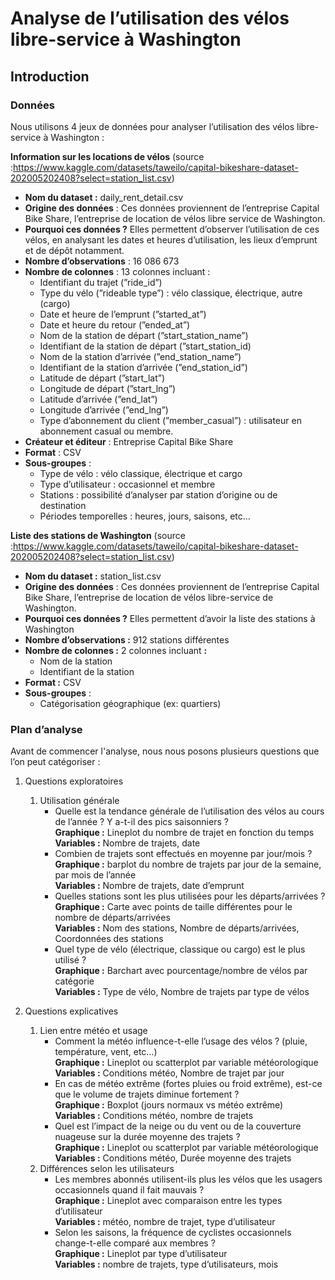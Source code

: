 # Analyse de l’utilisation des vélos libre-service à Washington

## Introduction

### Données

Nous utilisons 4 jeux de données pour analyser l’utilisation des vélos libre-service à Washington :

**Information sur les locations de vélos** (source :https://www.kaggle.com/datasets/taweilo/capital-bikeshare-dataset-202005202408?select=station_list.csv)

- **Nom du dataset :** daily_rent_detail.csv
- **Origine des données** : Ces données proviennent de l’entreprise Capital Bike Share, l’entreprise de location de vélos libre service de Washington.
- **Pourquoi ces données ?** Elles permettent d’observer l’utilisation de ces vélos, en analysant les dates et heures d’utilisation, les lieux d’emprunt et de dépôt notamment.
- **Nombre d’observations** : 16 086 673
- **Nombre de colonnes** : 13 colonnes incluant :
    - Identifiant du trajet (”ride_id”)
    - Type du vélo (”rideable type”) : vélo classique, électrique, autre (cargo)
    - Date et heure de l’emprunt (”started_at”)
    - Date et heure du retour (”ended_at”)
    - Nom de la station de départ (”start_station_name”)
    - Identifiant de la station de départ (”start_station_id)
    - Nom de la station d’arrivée (”end_station_name”)
    - Identifiant de la station d’arrivée (”end_station_id”)
    - Latitude de départ (”start_lat”)
    - Longitude de départ (”start_lng”)
    - Latitude d’arrivée (”end_lat”)
    - Longitude d’arrivée (”end_lng”)
    - Type d’abonnement du client (”member_casual”) : utilisateur en abonnement casual ou membre.
- **Créateur et éditeur** : Entreprise Capital Bike Share
- **Format** : CSV
- **Sous-groupes** :
    - Type de vélo : vélo classique, électrique et cargo
    - Type d’utilisateur : occasionnel et membre
    - Stations : possibilité d’analyser par station d’origine ou de destination
    - Périodes temporelles : heures, jours, saisons, etc…

 
**Liste des stations de Washington** (source :https://www.kaggle.com/datasets/taweilo/capital-bikeshare-dataset-202005202408?select=station_list.csv)

- **Nom du dataset :** station_list.csv
- **Origine des données** : Ces données proviennent de l’entreprise Capital Bike Share, l’entreprise de location de vélos libre-service de Washington.
- **Pourquoi ces données ?** Elles permettent d’avoir la liste des stations à Washington
- **Nombre d’observations :** 912 stations différentes
- **Nombre de colonnes :** 2 colonnes incluant **:**
    - Nom de la station
    - Identifiant de la station
- **Format :** CSV
- **Sous-groupes** :
    - Catégorisation géographique (ex: quartiers)



### Plan d’analyse

Avant de commencer l'analyse, nous nous posons plusieurs questions que l’on peut catégoriser :

1. Questions exploratoires
    1. Utilisation générale
        - Quelle est la tendance générale de l’utilisation des vélos au cours de l’année ? Y a-t-il des pics saisonniers ?\
        **Graphique :** Lineplot du nombre de trajet en fonction du temps\
        **Variables :** Nombre de trajets, date
        - Combien de trajets sont effectués en moyenne par jour/mois ?\
        **Graphique :** barplot du nombre de trajets par jour de la semaine, par mois de l’année\
        **Variables :** Nombre de trajets, date d’emprunt
        - Quelles stations sont les plus utilisées pour les départs/arrivées ?\
        **Graphique :** Carte avec points de taille différentes pour le nombre de départs/arrivées\
        **Variables :** Nom des stations, Nombre de départs/arrivées, Coordonnées des stations
        - Quel type de vélo (électrique, classique ou cargo) est le plus utilisé ?\
        **Graphique :** Barchart avec pourcentage/nombre de vélos par catégorie\
        **Variables :** Type de vélo, Nombre de trajets par type de vélos

2. Questions explicatives
    1. Lien entre météo et usage
        - Comment la météo influence-t-elle l’usage des vélos ? (pluie, température, vent, etc…)\
        **Graphique :** Lineplot ou scatterplot par variable météorologique\
        **Variables :** Conditions météo, Nombre de trajet par jour
        - En cas de météo extrême (fortes pluies ou froid extrême), est-ce que le volume de trajets diminue fortement ?\
        **Graphique :** Boxplot (jours normaux vs météo extrême)\
        **Variables :** Conditions météo, nombre de trajets
        - Quel est l’impact de la neige ou du vent ou de la couverture nuageuse sur la durée moyenne des trajets ?\
        **Graphique :** Lineplot ou scatterplot par variable météorologique\
        **Variables :** Conditions météo, Durée moyenne des trajets
    2. Différences selon les utilisateurs
        - Les membres abonnés utilisent-ils plus les vélos que les usagers occasionnels quand il fait mauvais ?\
        **Graphique :** Lineplot avec comparaison entre les types d’utilisateur\
        **Variables :** météo, nombre de trajet, type d’utilisateur
        - Selon les saisons, la fréquence de cyclistes occasionnels change-t-elle comparé aux membres ?\
        **Graphique :** Lineplot par type d’utilisateur\
        **Variables :** nombre de trajets, type d’utilisateurs, mois
